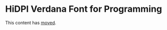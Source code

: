 # HiDPI Verdana Font for Programming

This content has [moved](https://ms264556.net/font/VerdanaRetinaVisualStudio).
